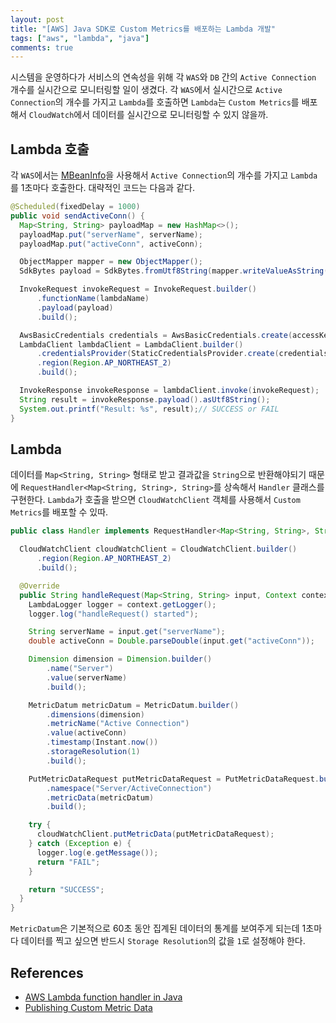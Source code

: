 ```yaml
---
layout: post
title: "[AWS] Java SDK로 Custom Metrics를 배포하는 Lambda 개발"
tags: ["aws", "lambda", "java"]
comments: true
---
```


시스템을 운영하다가 서비스의 연속성을 위해 각 `WAS`와 `DB` 간의 `Active Connection` 개수를 실시간으로 모니터링할 일이 생겼다. 각 `WAS`에서 실시간으로 `Active Connection`의 개수를 가지고 `Lambda`를 호출하면 `Lambda`는 `Custom Metrics`를 배포해서 `CloudWatch`에서 데이터를 실시간으로 모니터링할 수 있지 않을까.

## Lambda 호출

각 `WAS`에서는 [MBeanInfo](https://docs.oracle.com/javase/8/docs/api/javax/management/MBeanInfo.html)을 사용해서 `Active Connection`의 개수를 가지고 `Lambda`를 1초마다 호출한다. 대략적인 코드는 다음과 같다.

```java
@Scheduled(fixedDelay = 1000)
public void sendActiveConn() {
  Map<String, String> payloadMap = new HashMap<>();
  payloadMap.put("serverName", serverName);
  payloadMap.put("activeConn", activeConn);

  ObjectMapper mapper = new ObjectMapper();
  SdkBytes payload = SdkBytes.fromUtf8String(mapper.writeValueAsString(payloadMap));

  InvokeRequest invokeRequest = InvokeRequest.builder()
      .functionName(lambdaName)
      .payload(payload)
      .build();

  AwsBasicCredentials credentials = AwsBasicCredentials.create(accessKey, secretKey);
  LambdaClient lambdaClient = LambdaClient.builder()
      .credentialsProvider(StaticCredentialsProvider.create(credentials))
      .region(Region.AP_NORTHEAST_2)
      .build();

  InvokeResponse invokeResponse = lambdaClient.invoke(invokeRequest);
  String result = invokeResponse.payload().asUtf8String();
  System.out.printf("Result: %s", result);// SUCCESS or FAIL
}
```

## Lambda

데이터를 `Map<String, String>` 형태로 받고 결과값을 `String`으로 반환해야되기 때문에 `RequestHandler<Map<String, String>, String>`를 상속해서 `Handler` 클래스를 구현한다. `Lambda`가 호출을 받으면 `CloudWatchClient` 객체를 사용해서 `Custom Metrics`를 배포할 수 있따.

```java
public class Handler implements RequestHandler<Map<String, String>, String> {

  CloudWatchClient cloudWatchClient = CloudWatchClient.builder()
      .region(Region.AP_NORTHEAST_2)
      .build();

  @Override
  public String handleRequest(Map<String, String> input, Context context) {
    LambdaLogger logger = context.getLogger();
    logger.log("handleRequest() started");

    String serverName = input.get("serverName");
    double activeConn = Double.parseDouble(input.get("activeConn"));

    Dimension dimension = Dimension.builder()
        .name("Server")
        .value(serverName)
        .build();

    MetricDatum metricDatum = MetricDatum.builder()
        .dimensions(dimension)
        .metricName("Active Connection")
        .value(activeConn)
        .timestamp(Instant.now())
        .storageResolution(1)
        .build();

    PutMetricDataRequest putMetricDataRequest = PutMetricDataRequest.builder()
        .namespace("Server/ActiveConnection")
        .metricData(metricDatum)
        .build();

    try {
      cloudWatchClient.putMetricData(putMetricDataRequest);
    } catch (Exception e) {
      logger.log(e.getMessage());
      return "FAIL";
    }

    return "SUCCESS";
  }
}
```

`MetricDatum`은 기본적으로 60초 동안 집계된 데이터의 통계를 보여주게 되는데 1초마다 데이터를 찍고 싶으면 반드시 `Storage Resolution`의 값을 `1`로 설정해야 한다.

## References

-   [AWS Lambda function handler in Java](https://docs.aws.amazon.com/lambda/latest/dg/java-handler.html)
-   [Publishing Custom Metric Data](https://docs.aws.amazon.com/sdk-for-java/v2/developer-guide/examples-cloudwatch-publish-custom-metrics.html)
